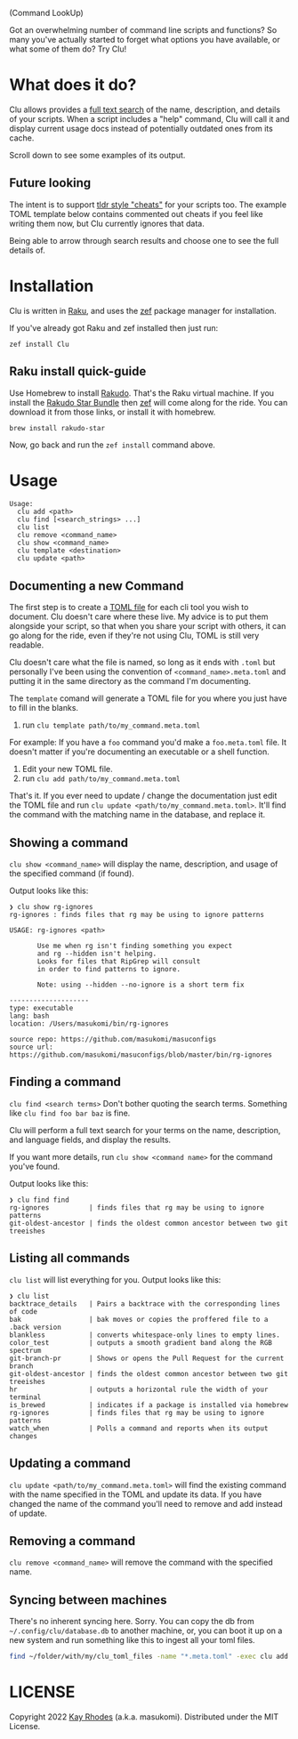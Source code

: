 (Command LookUp)

Got an overwhelming number of command line scripts and functions? So many you've actually started to forget what options you have available, or what some of them do? Try Clu!

# What does it do?

Clu allows provides a [full text search](https://en.wikipedia.org/wiki/Full-text_search) of the name, description, and details of your scripts. When a script includes a \"help\" command, Clu will call it and display current usage docs instead of potentially outdated ones from its cache.

Scroll down to see some examples of its output.

## Future looking

The intent is to support [tldr style \"cheats\"](https://tldr.sh/) for your scripts too. The example TOML template below contains commented out cheats if you feel like writing them now, but Clu currently ignores that data.

Being able to arrow through search results and choose one to see the full details of.

# Installation

Clu is written in [Raku](https://www.raku.org/), and uses the [zef](https://github.com/ugexe/zef) package manager for installation.

If you've already got Raku and zef installed then just run:

`zef install Clu`

## Raku install quick-guide

Use Homebrew to install [Rakudo](https://rakudo.org/). That's the Raku virtual machine. If you install the [Rakudo Star Bundle](https://rakudo.org/star) then [zef](https://github.com/ugexe/zef) will come along for the ride. You can download it from those links, or install it with homebrew.

    brew install rakudo-star

Now, go back and run the `zef install` command above.

# Usage

    Usage:
      clu add <path>
      clu find [<search_strings> ...]
      clu list
      clu remove <command_name>
      clu show <command_name>
      clu template <destination>
      clu update <path>

## Documenting a new Command

The first step is to create a [TOML file](https://toml.io/en/) for each cli tool you wish to document. Clu doesn't care where these live. My advice is to put them alongside your script, so that when you share your script with others, it can go along for the ride, even if they're not using Clu, TOML is still very readable.

Clu doesn't care what the file is named, so long as it ends with `.toml` but personally I've been using the convention of `<command_name>.meta.toml` and putting it in the same directory as the command I'm documenting.

The `template` comand will generate a TOML file for you where you just have to fill in the blanks.

1.  run `clu template path/to/my_command.meta.toml`

For example: If you have a `foo` command you'd make a `foo.meta.toml` file. It doesn't matter if you're documenting an executable or a shell function.

1.  Edit your new TOML file.
2.  run `clu add path/to/my_command.meta.toml`

That's it. If you ever need to update / change the documentation just edit the TOML file and run `clu update <path/to/my_command.meta.toml>`. It'll find the command with the matching name in the database, and replace it.

## Showing a command

`clu show <command_name>` will display the name, description, and usage of the specified command (if found).

Output looks like this:

    ❯ clu show rg-ignores
    rg-ignores : finds files that rg may be using to ignore patterns

    USAGE: rg-ignores <path>

           Use me when rg isn't finding something you expect
           and rg --hidden isn't helping.
           Looks for files that RipGrep will consult
           in order to find patterns to ignore.

           Note: using --hidden --no-ignore is a short term fix

    --------------------
    type: executable
    lang: bash
    location: /Users/masukomi/bin/rg-ignores

    source repo: https://github.com/masukomi/masuconfigs
    source url: https://github.com/masukomi/masuconfigs/blob/master/bin/rg-ignores

## Finding a command

`clu find <search terms>` Don't bother quoting the search terms. Something like `clu find foo bar baz` is fine.

Clu will perform a full text search for your terms on the name, description, and language fields, and display the results.

If you want more details, run `clu show <command name>` for the command you've found.

Output looks like this:

    ❯ clu find find
    rg-ignores          | finds files that rg may be using to ignore patterns
    git-oldest-ancestor | finds the oldest common ancestor between two git treeishes

## Listing all commands

`clu list` will list everything for you. Output looks like
this:

    ❯ clu list
    backtrace_details   | Pairs a backtrace with the corresponding lines of code
    bak                 | bak moves or copies the proffered file to a .back version
    blankless           | converts whitespace-only lines to empty lines.
    color_test          | outputs a smooth gradient band along the RGB spectrum
    git-branch-pr       | Shows or opens the Pull Request for the current branch
    git-oldest-ancestor | finds the oldest common ancestor between two git treeishes
    hr                  | outputs a horizontal rule the width of your terminal
    is_brewed           | indicates if a package is installed via homebrew
    rg-ignores          | finds files that rg may be using to ignore patterns
    watch_when          | Polls a command and reports when its output changes

## Updating a command

`clu update <path/to/my_command.meta.toml>` will find the existing command with the name specified in the TOML and update its data. If you have changed the name of the command you'll need to remove and add instead of update.

## Removing a command

`clu remove <command_name>` will remove the command with the
specified name.

## Syncing between machines

There's no inherent syncing here. Sorry. You can copy the db from `~/.config/clu/database.db` to another machine, or, you can boot it up on a new system and run something like this to ingest all your toml files.

``` bash
find ~/folder/with/my/clu_toml_files -name "*.meta.toml" -exec clu add '{}' \;
```

# LICENSE

Copyright 2022 [Kay Rhodes](https://masukomi.org) (a.k.a. masukomi). Distributed under the MIT License.
